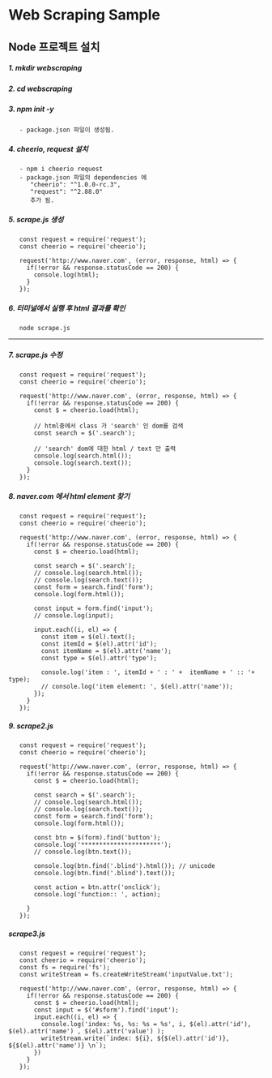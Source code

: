 Web Scraping Sample
================

## Node 프로젝트 설치

##### 1. mkdir webscraping

##### 2. cd webscraping

##### 3. npm init -y
       - package.json 파일이 생성됨.
##### 4. cheerio, request 설치
       - npm i cheerio request
       - package.json 파일의 dependencies 에
          "cheerio": "^1.0.0-rc.3",
          "request": "^2.88.0" 
          추가 됨.

##### 5. scrape.js 생성
       const request = require('request');
       const cheerio = require('cheerio');

       request('http://www.naver.com', (error, response, html) => {
         if(!error && response.statusCode == 200) {
           console.log(html);
         }
       });
##### 6. 터미널에서 실행 후 html 결과를 확인
       node scrape.js


----------------------------

##### 7. scrape.js 수정
       const request = require('request');
       const cheerio = require('cheerio');

       request('http://www.naver.com', (error, response, html) => {
         if(!error && response.statusCode == 200) {
           const $ = cheerio.load(html);

           // html중에서 class 가 'search' 인 dom를 검색
           const search = $('.search'); 
           
           // 'search' dom에 대한 html / text 만 출력
           console.log(search.html()); 
           console.log(search.text());
         }
       });

##### 8. naver.com 에서 html element 찾기
       const request = require('request');
       const cheerio = require('cheerio');

       request('http://www.naver.com', (error, response, html) => {
         if(!error && response.statusCode == 200) {
           const $ = cheerio.load(html);

           const search = $('.search');
           // console.log(search.html());
           // console.log(search.text());
           const form = search.find('form');
           console.log(form.html());

           const input = form.find('input');
           // console.log(input);

           input.each((i, el) => {
             const item = $(el).text();
             const itemId = $(el).attr('id');
             const itemName = $(el).attr('name');
             const type = $(el).attr('type');

             console.log('item : ', itemId + ' : ' +  itemName + ' :: '+ type);
             // console.log('item element: ', $(el).attr('name'));
           });
         }
       });
       
##### 9. scrape2.js 
       const request = require('request');
       const cheerio = require('cheerio');

       request('http://www.naver.com', (error, response, html) => {
         if(!error && response.statusCode == 200) {
           const $ = cheerio.load(html);

           const search = $('.search');
           // console.log(search.html());
           // console.log(search.text());
           const form = search.find('form');
           console.log(form.html());

           const btn = $(form).find('button');
           console.log('**********************');
           // console.log(btn.text());

           console.log(btn.find('.blind').html()); // unicode
           console.log(btn.find('.blind').text());

           const action = btn.attr('onclick');
           console.log('function:: ', action);

         }
       });

##### scrape3.js
       const request = require('request');
       const cheerio = require('cheerio');
       const fs = require('fs');
       const writeStream = fs.createWriteStream('inputValue.txt');

       request('http://www.naver.com', (error, response, html) => {
         if(!error && response.statusCode == 200) {
           const $ = cheerio.load(html);
           const input = $('#sform').find('input');
           input.each((i, el) => {
             console.log('index: %s, %s: %s = %s', i, $(el).attr('id'), $(el).attr('name') , $(el).attr('value') );
             writeStream.write(`index: ${i}, ${$(el).attr('id')}, ${$(el).attr('name')} \n`);
           })
         }
       });


       
